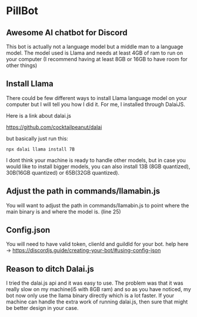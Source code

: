 # PillBot
## Awesome AI chatbot for Discord

This bot is actually not a language model but a middle man to a language model. The model used is Llama and needs at least 4GB of ram to run on your computer (I recommend having at least 8GB or 16GB to have room for other things)

## Install Llama

There could be few different ways to install Llama language model on your computer but I will tell you how I did it. For me, I installed through DalaiJS. 

Here is a link about dalai.js

https://github.com/cocktailpeanut/dalai

but basically just run this:

```
npx dalai llama install 7B
```

I dont think your machine is ready to handle other models, but in case you would like to install bigger models, you can also install 13B (8GB quantized), 30B(16GB quantized) or 65B(32GB quantized).

## Adjust the path in commands/llamabin.js

You will want to adjust the path in commands/llamabin.js to point where the main binary is and where the model is. (line 25)

## Config.json

You will need to have valid token, clienId and guildId for your bot. help here -> https://discordjs.guide/creating-your-bot/#using-config-json

## Reason to ditch Dalai.js

I tried the dalai.js api and it was easy to use. The problem was that it was really slow on my machine(i5 with 8GB ram) and so as you have noticed, my bot now only use the llama binary directly which is a lot faster. If your machine can handle the extra work of running dalai.js, then sure that might be better design in your case.


